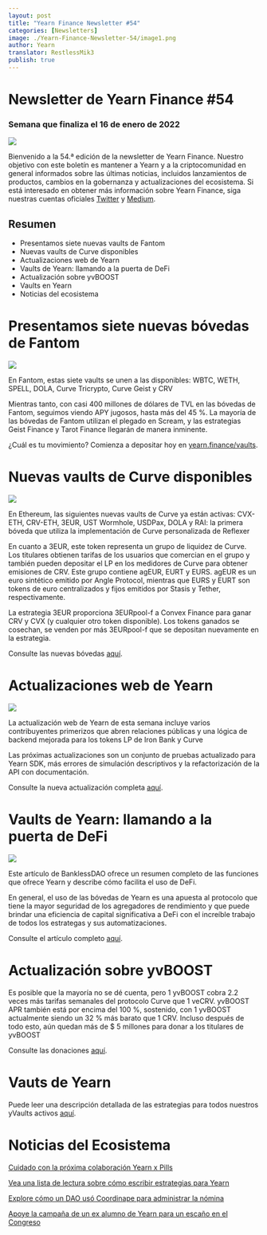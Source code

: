 ```yaml
---
layout: post
title: "Yearn Finance Newsletter #54"
categories: [Newsletters]
image: ./Yearn-Finance-Newsletter-54/image1.png
author: Yearn
translator: RestlessMik3
publish: true
---
```


# Newsletter de Yearn Finance #54

### Semana que finaliza el 16 de enero de 2022

![](image1.png)

Bienvenido a la 54.ª edición de la newsletter de Yearn Finance. Nuestro objetivo con este boletín es mantener a Yearn y a la criptocomunidad en general informados sobre las últimas noticias, incluidos lanzamientos de productos, cambios en la gobernanza y actualizaciones del ecosistema. Si está interesado en obtener más información sobre Yearn Finance, siga nuestras cuentas oficiales [Twitter](https://twitter.com/iearnfinance) y [Medium](https://medium.com/iearn).

## Resumen

- Presentamos siete nuevas vaults de Fantom
- Nuevas vaults de Curve disponibles
- Actualizaciones web de Yearn
- Vaults de Yearn: llamando a la puerta de DeFi
- Actualización sobre yvBOOST
- Vaults en Yearn
- Noticias del ecosistema

# Presentamos siete nuevas bóvedas de Fantom

![](image2.png)

En Fantom, estas siete vaults se unen a las disponibles: WBTC, WETH, SPELL, DOLA, Curve Tricrypto, Curve Geist y CRV

Mientras tanto, con casi 400 millones de dólares de TVL en las bóvedas de Fantom, seguimos viendo APY jugosos, hasta más del 45 %. La mayoría de las bóvedas de Fantom utilizan el plegado en Scream, y las estrategias Geist Finance y Tarot Finance llegarán de manera inminente.

¿Cuál es tu movimiento? Comienza a depositar hoy en [yearn.finance/vaults](https://yearn.finance/vaults).

# Nuevas vaults de Curve disponibles

![](image3.png)

En Ethereum, las siguientes nuevas vaults de Curve ya están activas: CVX-ETH, CRV-ETH, 3EUR, UST Wormhole, USDPax, DOLA y RAI: la primera bóveda que utiliza la implementación de Curve personalizada de Reflexer

En cuanto a 3EUR, este token representa un grupo de liquidez de Curve. Los titulares obtienen tarifas de los usuarios que comercian en el grupo y también pueden depositar el LP en los medidores de Curve para obtener emisiones de CRV. Este grupo contiene agEUR, EURT y EURS. agEUR es un euro sintético emitido por Angle Protocol, mientras que EURS y EURT son tokens de euro centralizados y fijos emitidos por Stasis y Tether, respectivamente.

La estrategia 3EUR proporciona 3EURpool-f a Convex Finance para ganar CRV y CVX (y cualquier otro token disponible). Los tokens ganados se cosechan, se venden por más 3EURpool-f que se depositan nuevamente en la estrategia.

Consulte las nuevas bóvedas [aquí](https://yearn.finance/#/vaults).

# Actualizaciones web de Yearn

![](image4.png)

La actualización web de Yearn de esta semana incluye varios contribuyentes primerizos que abren relaciones públicas y una lógica de backend mejorada para los tokens LP de Iron Bank y Curve

Las próximas actualizaciones son un conjunto de pruebas actualizado para Yearn SDK, más errores de simulación descriptivos y la refactorización de la API con documentación.

Consulte la nueva actualización completa [aquí](https://yearnweb.substack.com/p/yearn-web-engineering-update).

# Vaults de Yearn: llamando a la puerta de DeFi

![](image5.png)

Este artículo de BanklessDAO ofrece un resumen completo de las funciones que ofrece Yearn y describe cómo facilita el uso de DeFi.

En general, el uso de las bóvedas de Yearn es una apuesta al protocolo que tiene la mayor seguridad de los agregadores de rendimiento y que puede brindar una eficiencia de capital significativa a DeFi con el increíble trabajo de todos los estrategas y sus automatizaciones.

Consulte el artículo completo [aquí](https://medium.com/bankless-dao/yearn-finance-vaults-knockin-on-defi-s-door-f5e9f56f669a).

# Actualización sobre yvBOOST

Es posible que la mayoría no se dé cuenta, pero 1 yvBOOST cobra 2.2 veces más tarifas semanales del protocolo Curve que 1 veCRV. yvBOOST APR también está por encima del 100 %, sostenido, con 1 yvBOOST actualmente siendo un 32 % más barato que 1 CRV. Incluso después de todo esto, aún quedan más de $ 5 millones para donar a los titulares de yvBOOST

Consulte las donaciones [aquí](https://etherscan.io/address/0xdf270b48829e0f05211f3a33e5dc0a84f7247fbe).

# Vauts de Yearn

Puede leer una descripción detallada de las estrategias para todos nuestros yVaults activos [aquí](https://medium.com/yearn-state-of-the-vaults/the-vaults-at-yearn-9237905ffed3).

# Noticias del Ecosistema 

[Cuidado con la próxima colaboración Yearn x Pills](https://twitter.com/bantg/status/1482764820265029633)

[Vea una lista de lectura sobre cómo escribir estrategias para Yearn](https://twitter.com/sjkelleyjr/status/1481664381054177281)

[Explore cómo un DAO usó Coordinape para administrar la nómina](https://twitter.com/jkey_eth/status/1479642151730356226)

[Apoye la campaña de un ex alumno de Yearn para un escaño en el Congreso](https://twitter.com/mattdwest/status/1481083902580166656)
